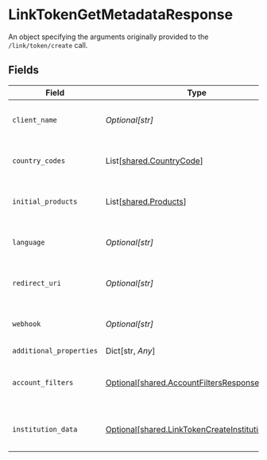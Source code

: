 # LinkTokenGetMetadataResponse

An object specifying the arguments originally provided to the `/link/token/create` call.


## Fields

| Field                                                                                                    | Type                                                                                                     | Required                                                                                                 | Description                                                                                              |
| -------------------------------------------------------------------------------------------------------- | -------------------------------------------------------------------------------------------------------- | -------------------------------------------------------------------------------------------------------- | -------------------------------------------------------------------------------------------------------- |
| `client_name`                                                                                            | *Optional[str]*                                                                                          | :heavy_check_mark:                                                                                       | The `client_name` specified in the `/link/token/create` call.                                            |
| `country_codes`                                                                                          | List[[shared.CountryCode](../../models/shared/countrycode.md)]                                           | :heavy_check_mark:                                                                                       | The `country_codes` specified in the `/link/token/create` call.                                          |
| `initial_products`                                                                                       | List[[shared.Products](../../models/shared/products.md)]                                                 | :heavy_check_mark:                                                                                       | The `products` specified in the `/link/token/create` call.                                               |
| `language`                                                                                               | *Optional[str]*                                                                                          | :heavy_check_mark:                                                                                       | The `language` specified in the `/link/token/create` call.                                               |
| `redirect_uri`                                                                                           | *Optional[str]*                                                                                          | :heavy_check_mark:                                                                                       | The `redirect_uri` specified in the `/link/token/create` call.                                           |
| `webhook`                                                                                                | *Optional[str]*                                                                                          | :heavy_check_mark:                                                                                       | The `webhook` specified in the `/link/token/create` call.                                                |
| `additional_properties`                                                                                  | Dict[str, *Any*]                                                                                         | :heavy_minus_sign:                                                                                       | N/A                                                                                                      |
| `account_filters`                                                                                        | [Optional[shared.AccountFiltersResponse]](../../models/shared/accountfiltersresponse.md)                 | :heavy_minus_sign:                                                                                       | The `account_filters` specified in the original call to `/link/token/create`.<br/>                       |
| `institution_data`                                                                                       | [Optional[shared.LinkTokenCreateInstitutionData]](../../models/shared/linktokencreateinstitutiondata.md) | :heavy_minus_sign:                                                                                       | A map containing data used to highlight institutions in Link.                                            |